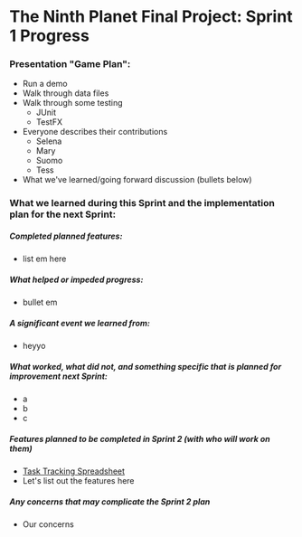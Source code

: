 # The Ninth Planet Final Project: Sprint 1 Progress

### Presentation "Game Plan":
* Run a demo
* Walk through data files
* Walk through some testing
    * JUnit
    * TestFX
* Everyone describes their contributions
    * Selena
    * Mary
    * Suomo
    * Tess
* What we've learned/going forward discussion (bullets below)

### What we learned during this Sprint and the implementation plan for the next Sprint:

##### Completed planned features:
* list em here

##### What helped or impeded progress:
* bullet em

##### A significant event we learned from:
* heyyo

##### What worked, what did not, and something specific that is planned for improvement next Sprint:
* a
* b
* c

##### Features planned to be completed in Sprint 2 (with who will work on them)
* [Task Tracking Spreadsheet](https://docs.google.com/spreadsheets/d/11FaTKxmpqZN-wYOsoiqJvDP3LmAJSurGGHqMblpMS40/edit?usp=sharing)
* Let's list out the features here

##### Any concerns that may complicate the Sprint 2 plan
* Our concerns